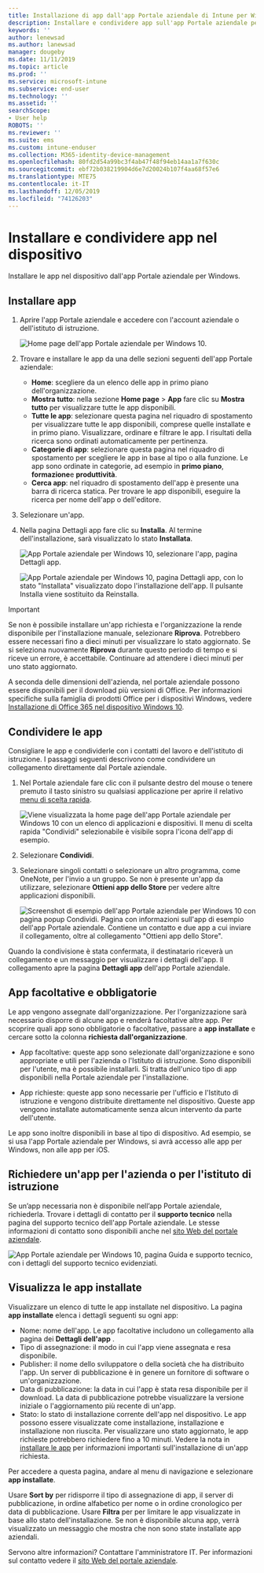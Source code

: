 ```yaml
---
title: Installazione di app dall'app Portale aziendale di Intune per Windows
description: Installare e condividere app sull'app Portale aziendale per Windows
keywords: ''
author: lenewsad
ms.author: lanewsad
manager: dougeby
ms.date: 11/11/2019
ms.topic: article
ms.prod: ''
ms.service: microsoft-intune
ms.subservice: end-user
ms.technology: ''
ms.assetid: ''
searchScope:
- User help
ROBOTS: ''
ms.reviewer: ''
ms.suite: ems
ms.custom: intune-enduser
ms.collection: M365-identity-device-management
ms.openlocfilehash: 80fd2d54a99bc3f4ab47f48f94eb14aa1a7f630c
ms.sourcegitcommit: ebf72b038219904d6e7d20024b107f4aa68f57e6
ms.translationtype: MTE75
ms.contentlocale: it-IT
ms.lasthandoff: 12/05/2019
ms.locfileid: "74126203"
---
```

# <a name="install-and-share-apps-on-your-device"></a>Installare e condividere app nel dispositivo

Installare le app nel dispositivo dall'app Portale aziendale per Windows.

## <a name="install-apps"></a>Installare app

1. Aprire l'app Portale aziendale e accedere con l'account aziendale o dell'istituto di istruzione.  

    ![Home page dell'app Portale aziendale per Windows 10.](./media/RS1_AppDetailsPage_Installed_03.png)
2. Trovare e installare le app da una delle sezioni seguenti dell'app Portale aziendale:  

    * **Home**: scegliere da un elenco delle app in primo piano dell'organizzazione.  
    * **Mostra tutto**: nella sezione **Home page** > **App** fare clic su **Mostra tutto** per visualizzare tutte le app disponibili.  
    * **Tutte le app**: selezionare questa pagina nel riquadro di spostamento per visualizzare tutte le app disponibili, comprese quelle installate e in primo piano. Visualizzare, ordinare e filtrare le app. I risultati della ricerca sono ordinati automaticamente per pertinenza.  
    * **Categorie di app**: selezionare questa pagina nel riquadro di spostamento per scegliere le app in base al tipo o alla funzione. Le app sono ordinate in categorie, ad esempio in **primo piano**, **formazione**e **produttività**.  
    * **Cerca app**: nel riquadro di spostamento dell'app è presente una barra di ricerca statica. Per trovare le app disponibili, eseguire la ricerca per nome dell'app o dell'editore.  

3. Selezionare un'app.   
4. Nella pagina Dettagli app fare clic su **Installa**. Al termine dell'installazione, sarà visualizzato lo stato **Installata**.  

    ![App Portale aziendale per Windows 10, selezionare l'app, pagina Dettagli app.](./media/RS1_AppDetailsPage_Installed_02.png)  
    
    ![App Portale aziendale per Windows 10, pagina Dettagli app, con lo stato "Installata" visualizzato dopo l'installazione dell'app. Il pulsante Installa viene sostituito da Reinstalla.](./media/RS1_AppDetailsPage_Installed_01.png)    

> [!IMPORTANT]
> Se non è possibile installare un'app richiesta e l'organizzazione la rende disponibile per l'installazione manuale, selezionare **Riprova**. Potrebbero essere necessari fino a dieci minuti per visualizzare lo stato aggiornato. Se si seleziona nuovamente **Riprova** durante questo periodo di tempo e si riceve un errore, è accettabile. Continuare ad attendere i dieci minuti per uno stato aggiornato.   

A seconda delle dimensioni dell'azienda, nel portale aziendale possono essere disponibili per il download più versioni di Office. Per informazioni specifiche sulla famiglia di prodotti Office per i dispositivi Windows, vedere [Installazione di Office 365 nel dispositivo Windows 10](./install-office-windows.md).

## <a name="share-apps"></a>Condividere le app  
Consigliare le app e condividerle con i contatti del lavoro e dell'istituto di istruzione. I passaggi seguenti descrivono come condividere un collegamento direttamente dal Portale aziendale.

1. Nel Portale aziendale fare clic con il pulsante destro del mouse o tenere premuto il tasto sinistro su qualsiasi applicazione per aprire il relativo [menu di scelta rapida](https://docs.microsoft.com//windows/uwp/design/controls-and-patterns/menus).  

    ![Viene visualizzata la home page dell'app Portale aziendale per Windows 10 con un elenco di applicazioni e dispositivi. Il menu di scelta rapida "Condividi" selezionabile è visibile sopra l'icona dell'app di esempio. ](./media/1808_ShareContext_CP_Windows.png)  

2. Selezionare **Condividi**.
3. Selezionare singoli contatti o selezionare un altro programma, come OneNote, per l'invio a un gruppo. Se non è presente un'app da utilizzare, selezionare **Ottieni app dello Store** per vedere altre applicazioni disponibili.  

    ![Screenshot di esempio dell'app Portale aziendale per Windows 10 con pagina popup Condividi. Pagina con informazioni sull'app di esempio dell'app Portale aziendale. Contiene un contatto e due app a cui inviare il collegamento, oltre al collegamento "Ottieni app dello Store". ](./media/1808_ShareApps_CP_Windows.png) 

Quando la condivisione è stata confermata, il destinatario riceverà un collegamento e un messaggio per visualizzare i dettagli dell'app. Il collegamento apre la pagina **Dettagli app** dell'app Portale aziendale. 

## <a name="optional-and-required-apps"></a>App facoltative e obbligatorie
Le app vengono assegnate dall'organizzazione. Per l'organizzazione sarà necessario disporre di alcune app e renderà facoltative altre app. Per scoprire quali app sono obbligatorie o facoltative, passare a **app installate** e cercare sotto la colonna **richiesta dall'organizzazione**.  

* App facoltative: queste app sono selezionate dall'organizzazione e sono appropriate e utili per l'azienda o l'Istituto di istruzione. Sono disponibili per l'utente, ma è possibile installarli. Si tratta dell'unico tipo di app disponibili nella Portale aziendale per l'installazione. 

* App richieste: queste app sono necessarie per l'ufficio e l'Istituto di istruzione e vengono distribuite direttamente nel dispositivo. Queste app vengono installate automaticamente senza alcun intervento da parte dell'utente. 

Le app sono inoltre disponibili in base al tipo di dispositivo. Ad esempio, se si usa l'app Portale aziendale per Windows, si avrà accesso alle app per Windows, non alle app per iOS.

## <a name="request-an-app-for-work-or-school"></a>Richiedere un'app per l'azienda o per l'istituto di istruzione  
Se un’app necessaria non è disponibile nell’app Portale aziendale, richiederla. Trovare i dettagli di contatto per il **supporto tecnico** nella pagina del supporto tecnico dell'app Portale aziendale. Le stesse informazioni di contatto sono disponibili anche nel [sito Web del portale aziendale](https://go.microsoft.com/fwlink/?linkid=2010980).    

  ![App Portale aziendale per Windows 10, pagina Guida e supporto tecnico, con i dettagli del supporto tecnico evidenziati. ](./media/1812_UCP_Help_Support_helpdesk.png)  

## <a name="view-installed-apps"></a>Visualizza le app installate  
Visualizzare un elenco di tutte le app installate nel dispositivo. La pagina **app installate** elenca i dettagli seguenti su ogni app:

* Nome: nome dell'app. Le app facoltative includono un collegamento alla pagina dei **Dettagli dell'app** .
* Tipo di assegnazione: il modo in cui l'app viene assegnata e resa disponibile. 
* Publisher: il nome dello sviluppatore o della società che ha distribuito l'app. Un server di pubblicazione è in genere un fornitore di software o un'organizzazione.  
* Data di pubblicazione: la data in cui l'app è stata resa disponibile per il download. La data di pubblicazione potrebbe visualizzare la versione iniziale o l'aggiornamento più recente di un'app.
* Stato: lo stato di installazione corrente dell'app nel dispositivo. Le app possono essere visualizzate come installazione, installazione e installazione non riuscita. Per visualizzare uno stato aggiornato, le app richieste potrebbero richiedere fino a 10 minuti. Vedere la nota in [installare le app](#install-apps) per informazioni importanti sull'installazione di un'app richiesta. 

Per accedere a questa pagina, andare al menu di navigazione e selezionare **app installate**.  


Usare **Sort by** per ridisporre il tipo di assegnazione di app, il server di pubblicazione, in ordine alfabetico per nome o in ordine cronologico per data di pubblicazione. Usare **Filtra** per per limitare le app visualizzate in base allo stato dell'installazione.  Se non è disponibile alcuna app, verrà visualizzato un messaggio che mostra che non sono state installate app aziendali.  

Servono altre informazioni? Contattare l'amministratore IT. Per informazioni sul contatto vedere il [sito Web del portale aziendale](https://go.microsoft.com/fwlink/?linkid=2010980).  
